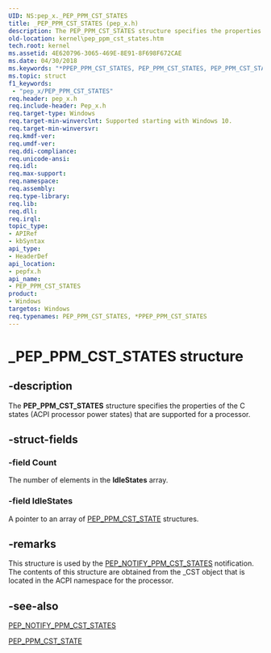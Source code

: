 ```yaml
---
UID: NS:pep_x._PEP_PPM_CST_STATES
title: _PEP_PPM_CST_STATES (pep_x.h)
description: The PEP_PPM_CST_STATES structure specifies the properties of the C states (ACPI processor power states) that are supported for a processor.
old-location: kernel\pep_ppm_cst_states.htm
tech.root: kernel
ms.assetid: 4E620796-3065-469E-8E91-8F698F672CAE
ms.date: 04/30/2018
ms.keywords: "*PPEP_PPM_CST_STATES, PEP_PPM_CST_STATES, PEP_PPM_CST_STATES structure [Kernel-Mode Driver Architecture], PPEP_PPM_CST_STATES, PPEP_PPM_CST_STATES structure pointer [Kernel-Mode Driver Architecture], _PEP_PPM_CST_STATES, kernel.pep_ppm_cst_states, pepfx/PEP_PPM_CST_STATES, pepfx/PPEP_PPM_CST_STATES"
ms.topic: struct
f1_keywords:
 - "pep_x/PEP_PPM_CST_STATES"
req.header: pep_x.h
req.include-header: Pep_x.h
req.target-type: Windows
req.target-min-winverclnt: Supported starting with Windows 10.
req.target-min-winversvr: 
req.kmdf-ver: 
req.umdf-ver: 
req.ddi-compliance: 
req.unicode-ansi: 
req.idl: 
req.max-support: 
req.namespace: 
req.assembly: 
req.type-library: 
req.lib: 
req.dll: 
req.irql: 
topic_type:
- APIRef
- kbSyntax
api_type:
- HeaderDef
api_location:
- pepfx.h
api_name:
- PEP_PPM_CST_STATES
product:
- Windows
targetos: Windows
req.typenames: PEP_PPM_CST_STATES, *PPEP_PPM_CST_STATES
---
```


# _PEP_PPM_CST_STATES structure


## -description


The <b>PEP_PPM_CST_STATES</b> structure specifies the properties of the C states (ACPI processor power states) that are supported for a processor.


## -struct-fields




### -field Count

The number of elements in the <b>IdleStates</b> array.


### -field IdleStates

A pointer to an array of <a href="https://docs.microsoft.com/windows-hardware/drivers/ddi/content/pepfx/ns-pepfx-_pep_ppm_cst_state">PEP_PPM_CST_STATE</a> structures.


## -remarks



This structure is used by the <a href="https://docs.microsoft.com/windows-hardware/drivers/ddi/content/pepfx/ns-pepfx-_pep_ppm_cst_states">PEP_NOTIFY_PPM_CST_STATES</a> notification. The contents of this structure are obtained from the _CST object that is located in the ACPI namespace for the processor. 




## -see-also




<a href="https://docs.microsoft.com/windows-hardware/drivers/ddi/content/pepfx/ns-pepfx-_pep_ppm_cst_states">PEP_NOTIFY_PPM_CST_STATES</a>



<a href="https://docs.microsoft.com/windows-hardware/drivers/ddi/content/pepfx/ns-pepfx-_pep_ppm_cst_state">PEP_PPM_CST_STATE</a>
 

 

